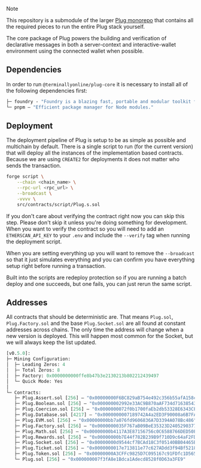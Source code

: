 > [!NOTE]
> This repository is a submodule of the larger [Plug monorepo](https://github.com/terminally-online/plug) that contains all the required pieces to run the entire Plug stack yourself.

The core package of Plug powers the building and verification of declarative messages in both a server-context and interactive-wallet environment using the connected wallet when possible.

## Dependencies

In order to run `@terminallyonline/plug-core` it is necessary to install all of the following dependencies first:

```ml
├─ foundry - "Foundry is a blazing fast, portable and modular toolkit for Ethereum application."
└─ pnpm — "Efficient package manager for Node modules."
```

## Deployment

The deployment pipeline of Plug is setup to be as simple as possible and multichain by default. There is a single script to run (for the current version) that will deploy all the instances of the implementation based contracts. Because we are using `CREATE2` for deployments it does not matter who sends the transaction.

```bash
forge script \
    --chain <chain_name> \
    --rpc-url <rpc_url> \
    --broadcast \
    -vvvv \
    src/contracts/script/Plug.s.sol
```

If you don't care about verifying the contract right now you can skip this step. Please don't skip it unless you're doing something for development. When you want to verify the contract so you will need to add an `ETHERSCAN_API_KEY` to your `.env` and include the `--verify` tag when running the deployment script.

When you are setting everything up you will want to remove the `--broadcast` so that it just simulates everything and you can confirm you have everything setup right before running a transaction.

Built into the scripts are redeploy protection so if you are running a batch deploy and one succeeds, but one fails, you can just rerun the same script.

## Addresses

All contracts that should be deterministic are. That means `Plug.sol`, `Plug.Factory.sol` and the base `Plug.Socket.sol` are all found at constant addresses across chains. The only time the address will change when a new version is deployed. This will happen most common for the Socket, but we will always keep the list updated.

```ml
[v0.5.0]:
├─ Mining Configuration:
│  ├─ Leading Zeros: 4
│  ├─ Total Zeros: 8
│  ├─ Factory: 0x0000000000ffe8b47b3e2130213b802212439497
│  └─ Quick Mode: Yes
│
└─ Contracts:
   ├─ Plug.Assert.sol [256] — "0x00000000F6BC829aB754e492c356b55afA158cE6"
   ├─ Plug.Boolean.sol [256] — "0x000000002992e33AC9B870aAF734d71638543EdB"
   ├─ Plug.Coercion.sol [256] — "0x0000000072f0b1700faEb2db53328E6343CF6F92"
   ├─ Plug.Database.sol [4217] — "0x0000000007189742A4a2ED3F90008a6B7FAedc21"
   ├─ Plug.EVM.sol [256] — "0x00000000bb7a076fd9606836A7D3394A078Bc486"
   ├─ Plug.Factory.sol [256] — "0x0000000035F767aB09BeE35323D2405290377873"
   ├─ Plug.Math.sol [256] — "0x00000000b4117A3E87156756c0C6588766DED50F"
   ├─ Plug.Rewards.sol [256] — "0x00000000b7E44f782B239B9f710D9c64aF2FD3DC"
   ├─ Plug.Socket.sol [256] — "0x00000000d9544cf7BCAd18C3f05140BB04465B6B"
   ├─ Plug.Ticket.sol [256] — "0x0000000017e713811e77c627ADdd3f94Bf5218eD"
   ├─ Plug.Token.sol [256] — "0x00000000A3CFFc9825D7C095167c91FDfc1D565C"
   └─ Plug.sol [256] — "0x000000007f3fA8e1Bdca1Adecd8528f0D63a3FE9"
```
